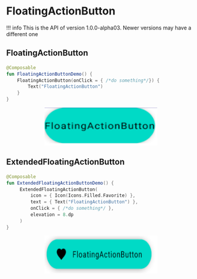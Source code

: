 # FloatingActionButton

!!! info
    This is the API of version 1.0.0-alpha03. Newer versions may have a different one

## FloatingActionButton


```kotlin
@Composable                                               
fun FloatingActionButtonDemo() {                          
    FloatingActionButton(onClick = { /*do something*/}) { 
        Text("FloatingActionButton")                      
    }                                                     
}                                                         
```

<p align="center">
  <img src ="../../images/material/floatingactionbutton/fab.png" height=100 width=300 />
</p>

## ExtendedFloatingActionButton

```kotlin
@Composable                                               
fun ExtendedFloatingActionButtonDemo() {                          
     ExtendedFloatingActionButton(                               
         icon = { Icon(Icons.Filled.Favorite) },                 
         text = { Text("FloatingActionButton") },                
         onClick = { /*do something*/ },
         elevation = 8.dp                              
     )                                                                                                             
}                                                         
```

<p align="center">
  <img src ="../../images/material/floatingactionbutton/exfab.png" height=100 width=300 />
</p>